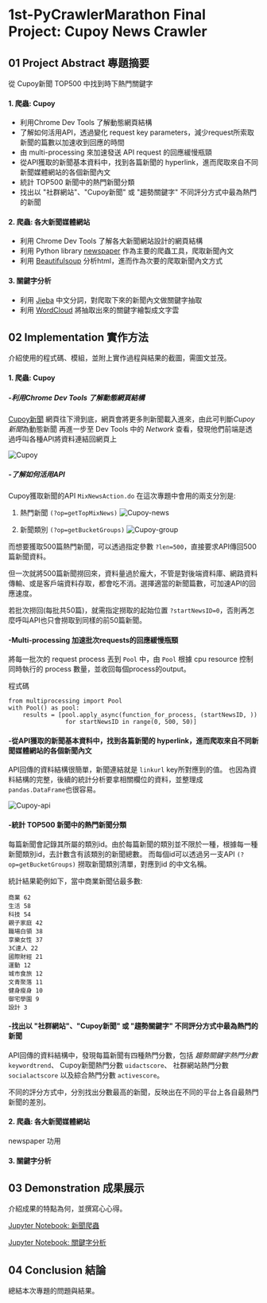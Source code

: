 # 1st-PyCrawlerMarathon Final Project: Cupoy News Crawler


01 Project Abstract 專題摘要
---
從 Cupoy新聞 TOP500 中找到時下熱門關鍵字

#### 1. 爬蟲: Cupoy
  - 利用Chrome Dev Tools 了解動態網頁結構
  - 了解如何活用API，透過變化 request key parameters，減少request所索取新聞的篇數以加速收到回應的時間 
  - 由 multi-processing 來加速發送 API request 的回應緩慢瓶頸
  - 從API獲取的新聞基本資料中，找到各篇新聞的 hyperlink，進而爬取來自不同新聞媒體網站的各個新聞內文
  - 統計 TOP500 新聞中的熱門新聞分類
  - 找出以 "社群網站"、"Cupoy新聞" 或 "趨勢關鍵字" 不同評分方式中最為熱門的新聞 
  
#### 2. 爬蟲: 各大新聞媒體網站
  - 利用 Chrome Dev Tools 了解各大新聞網站設計的網頁結構
  - 利用 Python library [newspaper](https://newspaper.readthedocs.io/en/latest/index.html) 作為主要的爬蟲工具，爬取新聞內文
  - 利用 [Beautifulsoup](https://www.crummy.com/software/BeautifulSoup/bs4/doc/) 分析html，進而作為次要的爬取新聞內文方式
  
#### 3. 關鍵字分析
  - 利用 [Jieba](https://github.com/fxsjy/jieba) 中文分詞，對爬取下來的新聞內文做關鍵字抽取
  - 利用 [WordCloud](https://amueller.github.io/word_cloud/index.html) 將抽取出來的關鍵字繪製成文字雲

02 Implementation 實作方法
---
介紹使⽤的程式碼、模組，並附上實作過程與結果的截圖，需圖文並茂。

#### 1. 爬蟲: Cupoy

##### -利用Chrome Dev Tools 了解動態網頁結構

[Cupoy新聞](https://www.cupoy.com/newsfeed/topstory) 網頁往下滑到底，網頁會將更多則新聞載入進來，由此可判斷*Cupoy新聞*為動態新聞
再進一步至 Dev Tools 中的 *Network* 查看，發現他們前端是透過呼叫各種API將資料連結回網頁上

![Cupoy](img/1.png)

##### -了解如何活用API

Cupoy獲取新聞的API `MixNewsAction.do` 在這次專題中會用的兩支分別是:

1. 熱門新聞 `(?op=getTopMixNews)`
![Cupoy-news](img/3.png)

2. 新聞類別 `(?op=getBucketGroups)`
![Cupoy-group](img/2.png)

而想要獲取500篇熱門新聞，可以透過指定參數 `?len=500`，直接要求API傳回500篇新聞資料。

但一次就將500篇新聞撈回來，資料量過於龐大，不管是對後端資料庫、網路資料傳輸、或是客戶端資料存取，都會吃不消。選擇適當的新聞篇數，可加速API的回應速度。

若批次撈回(每批共50篇)，就需指定撈取的起始位置 `?startNewsID=0`，否則再怎麼呼叫API也只會撈取到同樣的前50篇新聞。

#### -Multi-processing 加速批次requests的回應緩慢瓶頸

將每一批次的 request process 丟到 `Pool` 中，由 `Pool` 根據 cpu resource 控制同時執行的 process 數量，並收回每個process的output。

程式碼
```
from multiprocessing import Pool
with Pool() as pool:
    results = [pool.apply_async(function_for_process, (startNewsID, )) 
                for startNewsID in range(0, 500, 50)]
```

#### -從API獲取的新聞基本資料中，找到各篇新聞的 hyperlink，進而爬取來自不同新聞媒體網站的各個新聞內文

API回傳的資料結構很簡單，新聞連結就是 `linkurl` key所對應到的值。
也因為資料結構的完整，後續的統計分析要拿相關欄位的資料，並整理成 `pandas.DataFrame`也很容易。

![Cupoy-api](img/4.png)

#### -統計 TOP500 新聞中的熱門新聞分類

每篇新聞會記錄其所屬的類別id。由於每篇新聞的類別並不限於一種，根據每一種新聞類別id，去計數含有該類別的新聞總數。
而每個id可以透過另一支API `(?op=getBucketGroups)` 撈取新聞類別清單，對應到id 的中文名稱。

統計結果範例如下，當中商業新聞佔最多數:
```
商業 62
生活 58
科技 54
親子家庭 42
職場白領 38
享樂女性 37
3C達人 22
國際財經 21
運動 12
城市食旅 12
文青聚落 11
健身瘦身 10
御宅學園 9
設計 3
```

#### -找出以 "社群網站"、"Cupoy新聞" 或 "趨勢關鍵字" 不同評分方式中最為熱門的新聞 

API回傳的資料結構中，發現每篇新聞有四種熱門分數，包括 *趨勢關鍵字熱門分數* `keywordtrend`、 Cupoy新聞熱門分數 `uidactscore`、 社群網站熱門分數 `socialactscore` 以及綜合熱門分數 `activescore`。

不同的評分方式中，分別找出分數最高的新聞，反映出在不同的平台上各自最熱門新聞的差別。


#### 2. 爬蟲: 各大新聞媒體網站
newspaper 功用 


#### 3. 關鍵字分析

03 Demonstration 成果展⽰
---
介紹成果的特點為何，並撰寫⼼心得。

[Jupyter Notebook: 新聞爬蟲](https://github.com/susan8213/1st-PyCrawlerMarathon-Project-Cupoy/blob/master/cupoy_crawler.ipynb)

[Jupyter Notebook: 關鍵字分析](https://github.com/susan8213/1st-PyCrawlerMarathon-Project-Cupoy/blob/master/jieba_analysis.ipynb)


04 Conclusion 結論
---
總結本次專題的問題與結果。
